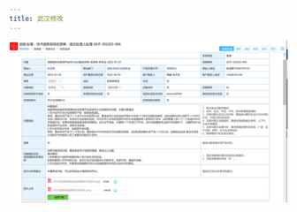 ```yaml
---
title: 武汉修改
---
```

<img src="https://raw.githubusercontent.com/305088020/Pictures/main/202205230852194.png" alt="image-20220523085253820"  />

 

